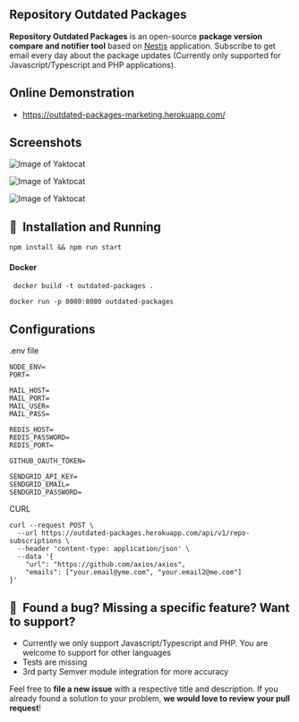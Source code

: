 ## Repository Outdated Packages

**Repository Outdated Packages** is an open-source **package version compare and notifier tool** based on [Nestjs](https://nestjs.com/) application.
Subscribe to get email every day about the package updates (Currently only supported for Javascript/Typescript and PHP applications).

## Online Demonstration

- https://outdated-packages-marketing.herokuapp.com/

## Screenshots

![Image of Yaktocat](https://github.com/erbilsilik/outdated-packages/blob/master/intro.png)

![Image of Yaktocat](https://github.com/erbilsilik/outdated-packages/blob/master/subscribe.png)

![Image of Yaktocat](https://github.com/erbilsilik/outdated-packages/blob/master/outdated-packages.png)

## 🚀&nbsp; Installation and Running

`` npm install && npm run start ``

#### Docker

`` docker build -t outdated-packages .``

`` docker run -p 8080:8080 outdated-packages ``

## Configurations

.env file

```
NODE_ENV=
PORT=

MAIL_HOST=
MAIL_PORT=
MAIL_USER=
MAIL_PASS=

REDIS_HOST=
REDIS_PASSWORD=
REDIS_PORT=

GITHUB_OAUTH_TOKEN=

SENDGRID_API_KEY=
SENDGRID_EMAIL=
SENDGRID_PASSWORD=
```

CURL 

```
curl --request POST \
  --url https://outdated-packages.herokuapp.com/api/v1/repo-subscriptions \
  --header 'content-type: application/json' \
  --data '{
	"url": "https://github.com/axios/axios", 
	"emails": ["your.email@yme.com", "your.email2@me.com"]
}'
```


## 🤝&nbsp; Found a bug? Missing a specific feature? Want to support?

- Currently we only support Javascript/Typescript and PHP. You are welcome to support for other languages
- Tests are missing
- 3rd party Semver module integration for more accuracy

Feel free to **file a new issue** with a respective title and description. If you already found a solution to your problem, **we would love to review your pull request**!
